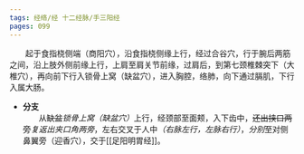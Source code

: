 ```yaml
---
tags: 经络/经 十二经脉/手三阳经
pages: 099
---
```

&emsp;&emsp;起于食指桡侧端（商阳穴），沿食指桡侧缘上行，经过合谷穴，行于腕后两筋之间，沿上肢外侧前缘上行，上肩至肩关节前缘，过肩后，到第七颈椎棘突下（大椎穴），再向前下行入锁骨上窝（缺盆穴），进入胸腔，络肺，向下通过膈肌，下行入属大肠。

+ **分支**<br>
	&emsp;&emsp;从~~缺盆~~<dfn>锁骨上窝（缺盆穴）</dfn>上行，经颈部至面颊，入下齿中，~~还出挟口两旁~~<dfn>复返出夹口角两旁</dfn>，左右交叉于人中<dfn>（右脉左行，左脉右行）</dfn>，<dfn>分别</dfn>至对侧鼻翼旁（迎香穴），交于[[足阳明胃经]]。

<div align=center>
	<div src="手阳明大肠经.png" width=96% class="internal-embed">
	</div>
</div>
